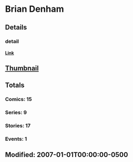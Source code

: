 # Brian  Denham 
## Details
### detail
#### [Link](http://marvel.com/comics/creators/1068/brian_denham?utm_campaign=apiRef&utm_source=225578a89fc76f3d20fbffda5d17a88d)
## [Thumbnail](http://i.annihil.us/u/prod/marvel/i/mg/4/b0/4bc3958d88776.jpg)
## Totals
### Comics: 15
### Series: 9
### Stories: 17
### Events: 1
## Modified: 2007-01-01T00:00:00-0500
